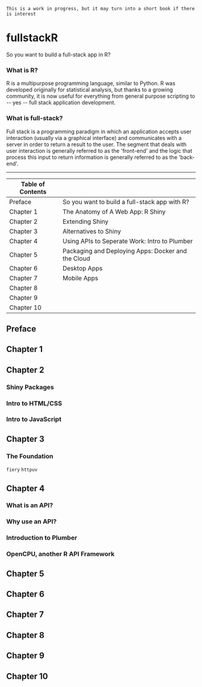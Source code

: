 `This is a work in progress, but it may turn into a short book if there is interest`

# fullstackR
So you want to build a full-stack app in R?

### What is R?
R is a multipurpose programming language, similar to Python. R was developed originally for statistical analysis, but thanks to a growing community, it is now useful for everything from general purpose scripting to -- yes -- full stack application development.

### What is full-stack?
Full stack is a programming paradigm in which an application accepts user interaction (usually via a graphical interface) and communicates with a server in order to return a result to the user. The segment that deals with user interaction is generally referred to as the 'front-end' and the logic that process this input to return information is generally referred to as the 'back-end'.

----
|Table of Contents| |
|---|---|
| Preface | So you want to build a full-stack app with R? |
| Chapter 1 | The Anatomy of A Web App: R Shiny |
| Chapter 2 | Extending Shiny |
| Chapter 3 | Alternatives to Shiny |
| Chapter 4 | Using APIs to Seperate Work: Intro to Plumber |
| Chapter 5 | Packaging and Deploying Apps: Docker and the Cloud |
| Chapter 6 | Desktop Apps |
| Chapter 7 | Mobile Apps |
| Chapter 8 |  |
| Chapter 9 |  |
| Chapter 10 |  |

## Preface

## Chapter 1

## Chapter 2

### Shiny Packages
### Intro to HTML/CSS
### Intro to JavaScript

## Chapter 3

### The Foundation
`fiery`
`httpuv`

## Chapter 4

### What is an API?
### Why use an API?
### Introduction to Plumber
### OpenCPU, another R API Framework

## Chapter 5

## Chapter 6

## Chapter 7

## Chapter 8

## Chapter 9

## Chapter 10
